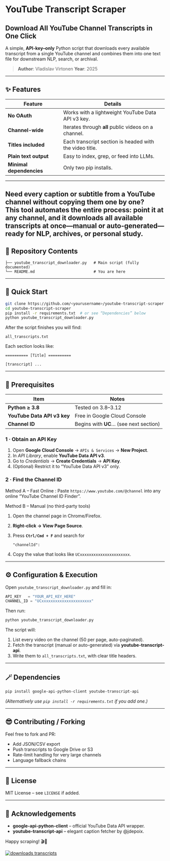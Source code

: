 # YouTube Transcript Scraper

## Download All YouTube Channel Transcripts in One Click

A simple, **API-key–only** Python script that downloads every available transcript from a single YouTube channel and combines them into one text file for downstream NLP, search, or archival.

> **Author**: Vladislav Virtonen
> **Year**: 2025

---

## ✨ Features

| Feature                  | Details                                                 |
| ------------------------ | ------------------------------------------------------- |
| **No OAuth**             | Works with a lightweight YouTube Data API v3 key.       |
| **Channel-wide**         | Iterates through **all** public videos on a channel.    |
| **Titles included**      | Each transcript section is headed with the video title. |
| **Plain text output**    | Easy to index, grep, or feed into LLMs.                 |
| **Minimal dependencies** | Only two pip installs.                                  |

---

Need every caption or subtitle from a YouTube channel **without copying them one by one**?  
This tool automates the entire process: point it at any channel, and it downloads **all available transcripts at once**—manual or auto-generated—ready for NLP, archives, or personal study.
---

## 📂 Repository Contents

```
├── youtube_transcript_downloader.py   # Main script (fully documented)
└── README.md                          # You are here
```

---

## 🚀 Quick Start

```bash
git clone https://github.com/<yourusername>/youtube-transcript-scraper.git
cd youtube-transcript-scraper
pip install -r requirements.txt  # or see “Dependencies” below
python youtube_transcript_downloader.py
```

After the script finishes you will find:

```
all_transcripts.txt
```

Each section looks like:

```
========== [Title] ==========

[transcript] ...
```

---

## 🔑 Prerequisites

| Item                        | Notes                                  |
| --------------------------- | -------------------------------------- |
| **Python ≥ 3.8**            | Tested on 3.8–3.12                     |
| **YouTube Data API v3 key** | Free in Google Cloud Console           |
| **Channel ID**              | Begins with **UC**… (see next section) |

### 1 · Obtain an API Key

1. Open **Google Cloud Console** → `APIs & Services` → **New Project**.
2. In *API Library*, enable **YouTube Data API v3**.
3. Go to *Credentials* → **Create Credentials** → **API Key**.
4. (Optional) Restrict it to “YouTube Data API v3” only.

### 2 · Find the Channel ID

Method A – Fast Online
: Paste `https://www.youtube.com/@channel` into any online “YouTube Channel ID Finder”.

Method B – Manual (no third-party tools)

1. Open the channel page in Chrome/Firefox.
2. **Right-click → View Page Source**.
3. Press **`Ctrl/Cmd + F`** and search for

   ```
   "channelId":
   ```
4. Copy the value that looks like `UCxxxxxxxxxxxxxxxxxxxxxx`.

---

## ⚙️ Configuration & Execution

Open `youtube_transcript_downloader.py` and fill in:

```python
API_KEY   = "YOUR_API_KEY_HERE"
CHANNEL_ID = "UCxxxxxxxxxxxxxxxxxxxxxx"
```

Then run:

```bash
python youtube_transcript_downloader.py
```

The script will:

1. List every video on the channel (50 per page, auto-paginated).
2. Fetch the transcript (manual or auto-generated) via **youtube-transcript-api**.
3. Write them to `all_transcripts.txt`, with clear title headers.

---

## 🪄 Dependencies

```bash
pip install google-api-python-client youtube-transcript-api
```

*(Alternatively use `pip install -r requirements.txt` if you add one.)*

---

## 😎 Contributing / Forking

Feel free to fork and PR:

* Add JSON/CSV export
* Push transcripts to Google Drive or S3
* Rate-limit handling for very large channels
* Language fallback chains

---

## 📜 License

MIT License – see `LICENSE` if added.

---

## 🙏 Acknowledgements

* **google-api-python-client** – official YouTube Data API wrapper.
* **youtube-transcript-api** – elegant caption fetcher by @jdepoix.

Happy scraping! 🎬📝

[![downloads transcripts](https://img.shields.io/badge/YouTube-Transcript_Downloader-blue)](#)

